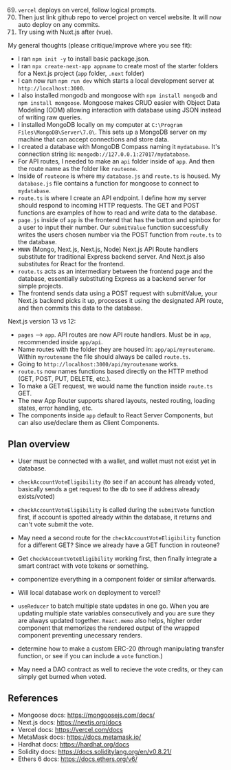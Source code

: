 69. `vercel` deploys on vercel, follow logical prompts.
69. Then just link github repo to vercel project on vercel website. It will now auto deploy on any commits.
69. Try using with Nuxt.js after (vue).


My general thoughts (please critique/improve where you see fit):
- I ran `npm init -y` to install basic package.json.
- I ran `npx create-next-app appname` to create most of the starter folders for a Next.js project (`app` folder, `.next` folder)
- I can now run `npm run dev` which starts a local development server at `http://localhost:3000`. 
- I also installed mongodb and mongoose with `npm install mongodb` and `npm install mongoose`. Mongoose makes CRUD easier with Object Data Modeling (ODM) allowing interaction with database using JSON instead of writing raw queries.
- I installed MongoDB locally on my computer at `C:\Program Files\MongoDB\Server\7.0\`. This sets up a MongoDB server on my machine that can accept connections and store data.
- I created a database with MongoDB Compass naming it `mydatabase`. It's connection string is: `mongodb://127.0.0.1:27017/mydatabase`.
- For API routes, I needed to make an `api` folder inside of `app`. And then the route name as the folder like `routeone`. 
- Inside of `routeone` is where my `database.js` and `route.ts` is housed. My `database.js` file contains a function for mongoose to connect to `mydatabase`.
- `route.ts` is where I create an API endpoint. I define how my server should respond to incoming HTTP requests. The GET and POST functions are examples of how to read and write data to the database.
- `page.js` inside of `app` is the frontend that has the button and spinbox for a user to input their number. Our `submitValue` function successfully writes the users chosen number via the POST function from `route.ts` to the database.
- `MNNN` (Mongo, Next.js, Next.js, Node) Next.js API Route handlers substitute for traditional Express backend server. And Next.js also substitutes for React for the frontend.
- `route.ts` acts as an intermediary between the frontend page and the database, essentially substituting Express as a backend server for simple projects.
- The frontend sends data using a POST request with submitValue, your Next.js backend picks it up, processes it using the designated API route, and then commits this data to the database.


Next.js version 13 vs 12:
- `pages` --> `app`. API routes are now API route handlers. Must be in `app`, recommended inside `app/api`.
- Name routes with the folder they are housed in: `app/api/myroutename`. Within `myroutename` the file should always be called `route.ts`.
- Going to `http://localhost:3000/api/myroutename` works.
- `route.ts` now names functions based directly on the HTTP method (GET, POST, PUT, DELETE, etc.).
- To make a GET request, we would name the function inside `route.ts` GET.
- The new App Router supports shared layouts, nested routing, loading states, error handling, etc.
- The components inside `app` default to React Server Components, but can also use/declare them as Client Components. 


## Plan overview

- User must be connected with a wallet, and wallet must not exist yet in database.
- `checkAccountVoteEligibility` (to see if an account has already voted, basically sends a get request to the db to see if address already exists/voted)
- `checkAccountVoteEligibility` is called during the `submitVote` function first, if account is spotted already within the database, it returns and can't vote submit the vote.
- May need a second route for the `checkAccountVoteEligibility` function for a different GET? Since we already have a GET function in routeone?
- Get `checkAccountVoteEligibility` working first, then finally integrate a smart contract with vote tokens or something.


- componentize everything in a component folder or similar afterwards.
- Will local database work on deployment to vercel?
- `useReducer` to batch multiple state updates in one go. When you are updating multiple state variables consecutively and you are sure they are always updated together. `React.memo` also helps, higher order component that memorizes the rendered output of the wrapped component preventing unecessary renders.

- determine how to make a custom ERC-20 (through manipulating transfer function, or see if you can include a `vote` function.)
- May need a DAO contract as well to recieve the vote credits, or they can simply get burned when voted.



## References
- Mongoose docs: https://mongoosejs.com/docs/
- Next.js docs: https://nextjs.org/docs
- Vercel docs: https://vercel.com/docs
- MetaMask docs: https://docs.metamask.io/
- Hardhat docs: https://hardhat.org/docs
- Solidity docs: https://docs.soliditylang.org/en/v0.8.21/
- Ethers 6 docs: https://docs.ethers.org/v6/
